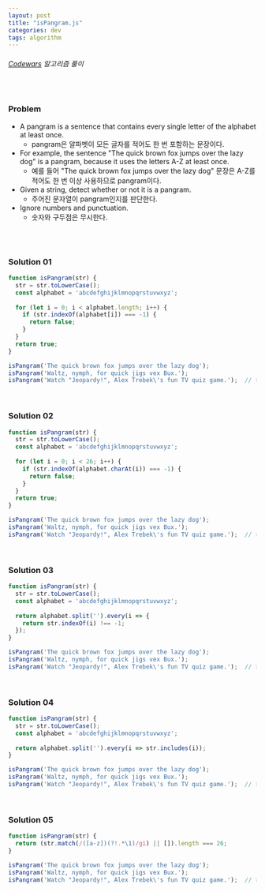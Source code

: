 ```yaml
---
layout: post
title: "isPangram.js"
categories: dev
tags: algorithm
---
```


###### [Codewars](https://www.codewars.com) 알고리즘 풀이

<br>

### Problem

- A pangram is a sentence that contains every single letter of the alphabet at least once.
  - pangram은 알파벳이 모든 글자를 적어도 한 번 포함하는 문장이다.
- For example, the sentence "The quick brown fox jumps over the lazy dog" is a pangram, because it uses the letters A\-Z at least once.
  - 예를 들어 "The quick brown fox jumps over the lazy dog" 문장은 A\-Z를 적어도 한 번 이상 사용하므로 pangram이다.
- Given a string, detect whether or not it is a pangram.
  - 주어진 문자열이 pangram인지를 판단한다.
- Ignore numbers and punctuation.
  - 숫자와 구두점은 무시한다.

<br>

<br>

### Solution 01

```js
function isPangram(str) {
  str = str.toLowerCase();
  const alphabet = 'abcdefghijklmnopqrstuvwxyz';
  
  for (let i = 0; i < alphabet.length; i++) {
    if (str.indexOf(alphabet[i]) === -1) {
      return false;
    }
  }
  return true;
}

isPangram('The quick brown fox jumps over the lazy dog');
isPangram('Waltz, nymph, for quick jigs vex Bux.');
isPangram('Watch "Jeopardy!", Alex Trebek\'s fun TV quiz game.');  // true
```

<br>

### Solution 02

```js
function isPangram(str) {
  str = str.toLowerCase();
  const alphabet = 'abcdefghijklmnopqrstuvwxyz';
  
  for (let i = 0; i < 26; i++) {
    if (str.indexOf(alphabet.charAt(i)) === -1) {
      return false;
    }
  }
  return true;
}

isPangram('The quick brown fox jumps over the lazy dog');
isPangram('Waltz, nymph, for quick jigs vex Bux.');
isPangram('Watch "Jeopardy!", Alex Trebek\'s fun TV quiz game.');  // true
```

<br>

### Solution 03

```js
function isPangram(str) {
  str = str.toLowerCase();
  const alphabet = 'abcdefghijklmnopqrstuvwxyz';
  
  return alphabet.split('').every(i => {
    return str.indexOf(i) !== -1;
  });
}

isPangram('The quick brown fox jumps over the lazy dog');
isPangram('Waltz, nymph, for quick jigs vex Bux.');
isPangram('Watch "Jeopardy!", Alex Trebek\'s fun TV quiz game.');  // true
```

<br>

### Solution 04

```js
function isPangram(str) {
  str = str.toLowerCase();
  const alphabet = 'abcdefghijklmnopqrstuvwxyz';
  
  return alphabet.split('').every(i => str.includes(i));
}

isPangram('The quick brown fox jumps over the lazy dog');
isPangram('Waltz, nymph, for quick jigs vex Bux.');
isPangram('Watch "Jeopardy!", Alex Trebek\'s fun TV quiz game.');  // true
```

<br>

### Solution 05

```js
function isPangram(str) {
  return (str.match(/([a-z])(?!.*\1)/gi) || []).length === 26;
}

isPangram('The quick brown fox jumps over the lazy dog');
isPangram('Waltz, nymph, for quick jigs vex Bux.');
isPangram('Watch "Jeopardy!", Alex Trebek\'s fun TV quiz game.');  // true
```

<br>

<br>